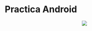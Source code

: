 # Practica Android

<p align="center">

  <img src="https://github.com/Grandez/Practica3/blob/master/Practica3_2/screenshot.png"/>
</p>

